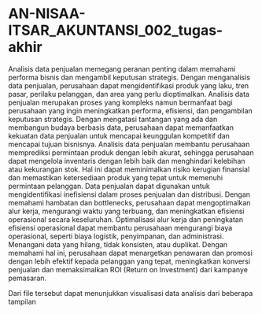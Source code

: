 # AN-NISAA-ITSAR_AKUNTANSI_002_tugas-akhir

Analisis data penjualan memegang peranan penting dalam memahami performa bisnis dan mengambil keputusan strategis. Dengan menganalisis data penjualan, perusahaan dapat mengidentifikasi produk yang laku, tren pasar, perilaku pelanggan, dan area yang perlu dioptimalkan. Analisis data penjualan merupakan proses yang kompleks namun bermanfaat bagi perusahaan yang ingin meningkatkan performa, efisiensi, dan pengambilan keputusan strategis. Dengan mengatasi tantangan yang ada dan membangun budaya berbasis data, perusahaan dapat memanfaatkan kekuatan data penjualan untuk mencapai keunggulan kompetitif dan mencapai tujuan bisnisnya. Analisis data penjualan membantu perusahaan memprediksi permintaan produk dengan lebih akurat, sehingga perusahaan dapat mengelola inventaris dengan lebih baik dan menghindari kelebihan atau kekurangan stok. Hal ini dapat meminimalkan risiko kerugian finansial dan memastikan ketersediaan produk yang tepat untuk memenuhi permintaan pelanggan.
Data penjualan dapat digunakan untuk mengidentifikasi inefisiensi dalam proses penjualan dan distribusi. Dengan memahami hambatan dan bottlenecks, perusahaan dapat mengoptimalkan alur kerja, mengurangi waktu yang terbuang, dan meningkatkan efisiensi operasional secara keseluruhan. Optimalisasi alur kerja dan peningkatan efisiensi operasional dapat membantu perusahaan mengurangi biaya operasional, seperti biaya logistik, penyimpanan, dan administrasi. Menangani data yang hilang, tidak konsisten, atau duplikat. Dengan memahami hal ini, perusahaan dapat menargetkan penawaran dan promosi dengan lebih efektif kepada pelanggan yang tepat, meningkatkan konversi penjualan dan memaksimalkan ROI (Return on Investment) dari kampanye pemasaran.

Dari file tersebut dapat menunjukkan visualisasi data analisis dari beberapa tampilan
